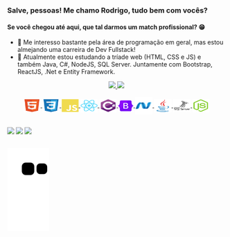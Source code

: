 ### Salve, pessoas! Me chamo Rodrigo, tudo bem com vocês?

#### Se você chegou até aqui, que tal darmos um match profissional? 😁
 
- 👀 Me interesso bastante pela área de programação em geral, mas estou almejando uma carreira de Dev Fullstack!
- 🌱 Atualmente estou estudando a tríade web (HTML, CSS e JS) e também Java, C#, NodeJS, SQL Server. Juntamente com Bootstrap, ReactJS, .Net e Entity Framework.

<div align="center">
  <a href="https://github.com/rodrigolopes44">
  <img height="180em" src="https://github-readme-stats.vercel.app/api?username=rodrigolopes44&show_icons=true&theme=dracula&include_all_commits=true&count_private=true"/>
  <img height="180em" src="https://github-readme-stats.vercel.app/api/top-langs/?username=rodrigolopes44&layout=compact&langs_count=7&theme=dracula"/>
</div>
  
<div align="center" style="display: inline_block"><br>
  <img align="center" alt="Rod-HTML" height="30" width="40" src="https://raw.githubusercontent.com/devicons/devicon/master/icons/html5/html5-original.svg">
  <img align="center" alt="Rod-CSS" height="30" width="40" src="https://raw.githubusercontent.com/devicons/devicon/master/icons/css3/css3-original.svg">
  <img align="center" alt="Rod-Js" height="30" width="40" src="https://raw.githubusercontent.com/devicons/devicon/master/icons/javascript/javascript-plain.svg">
  <img align="center" alt="Rod-React" height="30" width="40" src="https://raw.githubusercontent.com/devicons/devicon/master/icons/react/react-original.svg">  
  <img align="center" alt="Rod-Csharp" height="30" width="40" src="https://raw.githubusercontent.com/devicons/devicon/master/icons/csharp/csharp-original.svg">  
  <img align="center" alt="Rod-Bootstrap" height="25" width="35" src="https://github.com/devicons/devicon/blob/master/icons/bootstrap/bootstrap-original.svg">
  <img align="center" alt="Rod-DotNet" height="40" width="40" src="https://github.com/devicons/devicon/blob/master/icons/dot-net/dot-net-original.svg">
  <img align="center" alt="Rod-Java" height="30" width="40" src="https://github.com/devicons/devicon/blob/master/icons/java/java-original.svg">
  <img align="center" alt="Rod-SQLServer" height="30" width="40" src="https://github.com/devicons/devicon/blob/master/icons/microsoftsqlserver/microsoftsqlserver-plain-wordmark.svg">
  <img align="center" alt="Rod-NodeJS" height="30" width="40" src="https://github.com/devicons/devicon/blob/master/icons/nodejs/nodejs-original.svg">  
</div>
  
##
  
  <div> 
  <a href="https://instagram.com/digones44" target="_blank"><img src="https://img.shields.io/badge/-Instagram-%23E4405F?style=for-the-badge&logo=instagram&logoColor=white" target="_blank"></a> 	
  <a href = "mailto:contatorodrigo.lopes44@gmail.com"><img src="https://img.shields.io/badge/-Gmail-%23333?style=for-the-badge&logo=gmail&logoColor=white" target="_blank"></a>
  <a href="https://www.linkedin.com/in/rodrigo-gonçalves-b0649ba0" target="_blank"><img src="https://img.shields.io/badge/-LinkedIn-%230077B5?style=for-the-badge&logo=linkedin&logoColor=white" target="_blank"></a> 
  
 ##
    
 ![Snake animation](https://github.com/rodrigolopes44/rodrigolopes44/blob/output/github-contribution-grid-snake.svg)

<!---
RodrigoLopes44/RodrigoLopes44 is a ✨ special ✨ repository because its `README.md` (this file) appears on your GitHub profile.
You can click the Preview link to take a look at your changes.
--->
